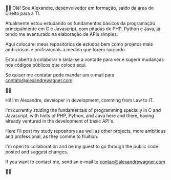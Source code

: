 🤗🤗
Olá! Sou Alexandre, desenvolvedor em formação, saído da área do Direito para a TI.

Atualmente estou estudando os fundamentos básicos da programação principalmente em C e Javascript, com pitadas de PHP, Python e Java, já tendo me aventurado na elaboração de
APIs simples.

Aqui colocarei meus repositórios de estudos bem como projetos mais ambiciosos e profissionais a medida que forem surgindo.

Estou aberto à colaborar e sinta-se a vontade para ver e sugerir mudanças nos códigos públicos que coloco aqui.

Se quiser me contatar pode mandar um e-mail para contato@alexandrewagner.com

🤗🤗

Hi! I'm Alexandre, developer in development, comming from Law to IT.

I'm currently studing the fundamentals of programming specially in C and Javascript, with hints of PHP, Python, and Java here and there, having already ventured in the development
of basic API's.

Here I'll post my study repositorys as well as other projects, more ambitious and professional, as they comme to fruition.

I'm open to collaboration and be my guest to go through the public code posted and suggest changes.

If you want to contact me, send an e-mail to contac@alexandrewagner.com

🤗🤗
